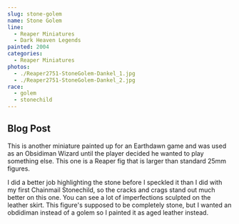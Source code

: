 ```yaml
---
slug: stone-golem
name: Stone Golem
line:
  - Reaper Miniatures
  - Dark Heaven Legends
painted: 2004
categories:
  - Reaper Miniatures
photos:
  - ./Reaper2751-StoneGolem-Dankel_1.jpg
  - ./Reaper2751-StoneGolem-Dankel_2.jpg
race:
  - golem
  - stonechild
---
```


## Blog Post

This is another miniature painted up for an Earthdawn game and was used as an Obsidiman Wizard until the player decided he wanted to play something else. This one is a Reaper fig that is larger than standard 25mm figures.

I did a better job highlighting the stone before I speckled it than I did with my first Chainmail Stonechild, so the cracks and crags stand out much better on this one. You can see a lot of imperfections sculpted on the leather skirt. This figure's supposed to be completely stone, but I wanted an obdidiman instead of a golem so I painted it as aged leather instead.
